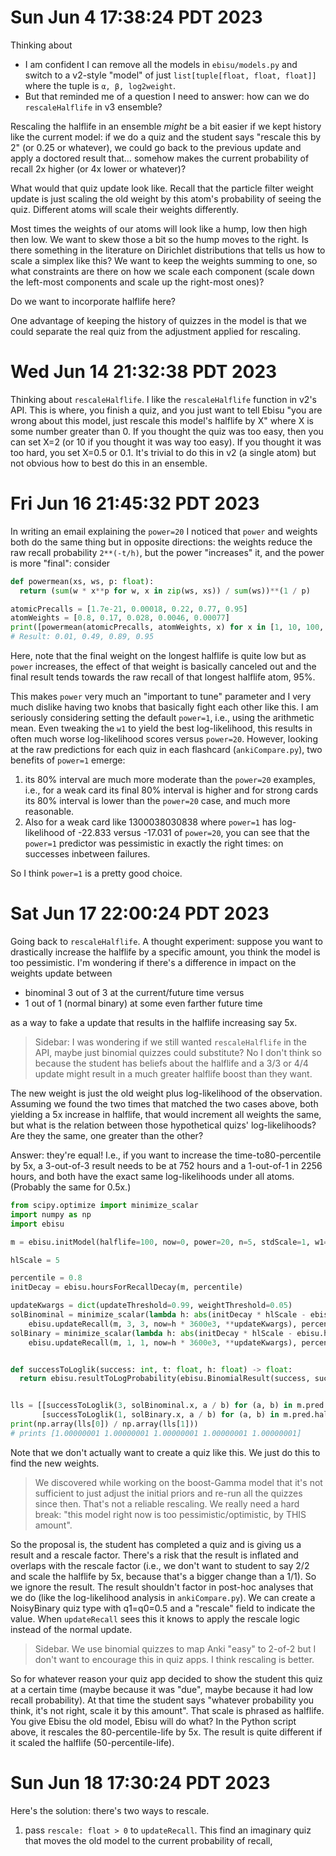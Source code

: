 # Sun Jun  4 17:38:24 PDT 2023
Thinking about
- I am confident I can remove all the models in `ebisu/models.py` and switch to a v2-style "model" of just `list[tuple[float, float, float]]` where the tuple is `α, β, log2weight`.
- But that reminded me of a question I need to answer: how can we do `rescaleHalflife` in v3 ensemble?

Rescaling the halflife in an ensemble *might* be a bit easier if we kept history like the current model: if we do a quiz and the student says "rescale this by 2" (or 0.25 or whatever), we could go back to the previous update and apply a doctored result that… somehow makes the current probability of recall 2x higher (or 4x lower or whatever)?

What would that quiz update look like. Recall that the particle filter weight update is just scaling the old weight by this atom's probability of seeing the quiz. Different atoms will scale their weights differently.

Most times the weights of our atoms will look like a hump, low then high then low. We want to skew those a bit so the hump moves to the right. Is there something in the literature on Dirichlet distributions that tells us how to scale a simplex like this? We want to keep the weights summing to one, so what constraints are there on how we scale each component (scale down the left-most components and scale up the right-most ones)?

Do we want to incorporate halflife here?

One advantage of keeping the history of quizzes in the model is that we could separate the real quiz from the adjustment applied for rescaling.

# Wed Jun 14 21:32:38 PDT 2023
Thinking about `rescaleHalflife`. I like the `rescaleHalflife` function in v2's API. This is where, you finish a quiz, and you just want to tell Ebisu "you are wrong about this model, just rescale this model's halflife by X" where X is some number greater than 0. If you thought the quiz was too easy, then you can set X=2 (or 10 if you thought it was way too easy). If you thought it was too hard, you set X=0.5 or 0.1. It's trivial to do this in v2 (a single atom) but not obvious how to best do this in an ensemble.

# Fri Jun 16 21:45:32 PDT 2023
In writing an email explaining the `power=20` I noticed that `power` and weights both do the same thing but in opposite directions: the weights reduce the raw recall probability `2**(-t/h)`, but the power "increases" it, and the power is more "final": consider
```py
def powermean(xs, ws, p: float):
  return (sum(w * x**p for w, x in zip(ws, xs)) / sum(ws))**(1 / p)

atomicPrecalls = [1.7e-21, 0.00018, 0.22, 0.77, 0.95]
atomWeights = [0.8, 0.17, 0.028, 0.0046, 0.00077]
print([powermean(atomicPrecalls, atomWeights, x) for x in [1, 10, 100, 1000]])
# Result: 0.01, 0.49, 0.89, 0.95
```
Here, note that the final weight on the longest halflife is quite low but as `power` increases, the effect of that weight is basically canceled out and the final result tends towards the raw recall of that longest halflife atom, 95%. 

This makes `power` very much an "important to tune" parameter and I very much dislike having two knobs that basically fight each other like this. I am seriously considering setting the default `power=1`, i.e., using the arithmetic mean. Even tweaking the `w1` to yield the best log-likelihood, this results in often much worse log-likelihood scores versus `power=20`. However, looking at the raw predictions for each quiz in each flashcard (`ankiCompare.py`), two benefits of `power=1` emerge:
1. its 80% interval are much more moderate than the `power=20` examples, i.e., for a weak card its final 80% interval is higher and for strong cards its 80% interval is lower than the `power=20` case, and much more reasonable.
2. Also for a weak card like 1300038030838 where `power=1` has log-likelihood of -22.833 versus -17.031 of `power=20`, you can see that the `power=1` predictor was pessimistic in exactly the right times: on successes inbetween failures.

So I think `power=1` is a pretty good choice.

# Sat Jun 17 22:00:24 PDT 2023
Going back to `rescaleHalflife`. A thought experiment: suppose you want to drastically increase the halflife by a specific amount, you think the model is too pessimistic. I'm wondering if there's a difference in impact on the weights update between
- binominal 3 out of 3 at the current/future time versus
- 1 out of 1 (normal binary) at some even farther future time

as a way to fake a update that results in the halflife increasing say 5x.

> Sidebar: I was wondering if we still wanted `rescaleHalflife` in the API, maybe just binomial quizzes could substitute? No I don't think so because the student has beliefs about the halflife and a 3/3 or 4/4 update might result in a much greater halflife boost than they want.

The new weight is just the old weight plus log-likelihood of the observation. Assuming we found the two times that matched the two cases above, both yielding a 5x increase in halflife, that would increment all weights the same, but what is the relation between those hypothetical quizs' log-likelihoods? Are they the same, one greater than the other?

Answer: they're equal! I.e., if you want to increase the time-to80-percentile by 5x, a 3-out-of-3 result needs to be at 752 hours and a 1-out-of-1 in 2256 hours, and both have the exact same log-likelihoods under all atoms. (Probably the same for 0.5x.)

```py
from scipy.optimize import minimize_scalar
import numpy as np
import ebisu

m = ebisu.initModel(halflife=100, now=0, power=20, n=5, stdScale=1, w1=.5)

hlScale = 5

percentile = 0.8
initDecay = ebisu.hoursForRecallDecay(m, percentile)

updateKwargs = dict(updateThreshold=0.99, weightThreshold=0.05)
solBinominal = minimize_scalar(lambda h: abs(initDecay * hlScale - ebisu.hoursForRecallDecay(
    ebisu.updateRecall(m, 3, 3, now=h * 3600e3, **updateKwargs), percentile)))
solBinary = minimize_scalar(lambda h: abs(initDecay * hlScale - ebisu.hoursForRecallDecay(
    ebisu.updateRecall(m, 1, 1, now=h * 3600e3, **updateKwargs), percentile)))


def successToLoglik(success: int, t: float, h: float) -> float:
  return ebisu.resultToLogProbability(ebisu.BinomialResult(success, success, t), 2**(-t / (h)))


lls = [[successToLoglik(3, solBinominal.x, a / b) for (a, b) in m.pred.halflifeGammas],
       [successToLoglik(1, solBinary.x, a / b) for (a, b) in m.pred.halflifeGammas]]
print(np.array(lls[0]) / np.array(lls[1]))
# prints [1.00000001 1.00000001 1.00000001 1.00000001 1.00000001]
```

Note that we don't actually want to create a quiz like this. We just do this to find the new weights.

> We discovered while working on the boost-Gamma model that it's not sufficient to just adjust the initial priors and re-run all the quizzes since then. That's not a reliable rescaling. We really need a hard break: "this model right now is too pessimistic/optimistic, by THIS amount". 

So the proposal is, the student has completed a quiz and is giving us a result and a rescale factor. There's a risk that the result is inflated and overlaps with the rescale factor (i.e., we don't want to student to say 2/2 and scale the halflife by 5x, because that's a bigger change than a 1/1). So we ignore the result. The result shouldn't factor in post-hoc analyses that we do (like the log-likelihood analysis in `ankiCompare.py`). We can create a NoisyBinary quiz type with q1=q0=0.5 and a "rescale" field to indicate the value. When `updateRecall` sees this it knows to apply the rescale logic instead of the normal update.

> Sidebar. We use binomial quizzes to map Anki "easy" to 2-of-2 but I don't want to encourage this in quiz apps. I think rescaling is better.

So for whatever reason your quiz app decided to show the student this quiz at a certain time (maybe because it was "due", maybe because it had low recall probability). At that time the student says "whatever probability you think, it's not right, scale it by this amount". That scale is phrased as halflife. You give Ebisu the old model, Ebisu will do what? In the Python script above, it rescales the 80-percentile-life by 5x. The result is quite different if it scaled the halflife (50-percentile-life). 

# Sun Jun 18 17:30:24 PDT 2023
Here's the solution: there's two ways to rescale.
1. pass `rescale: float > 0` to `updateRecall`. This find an imaginary quiz that moves the old model to the current probability of recall,